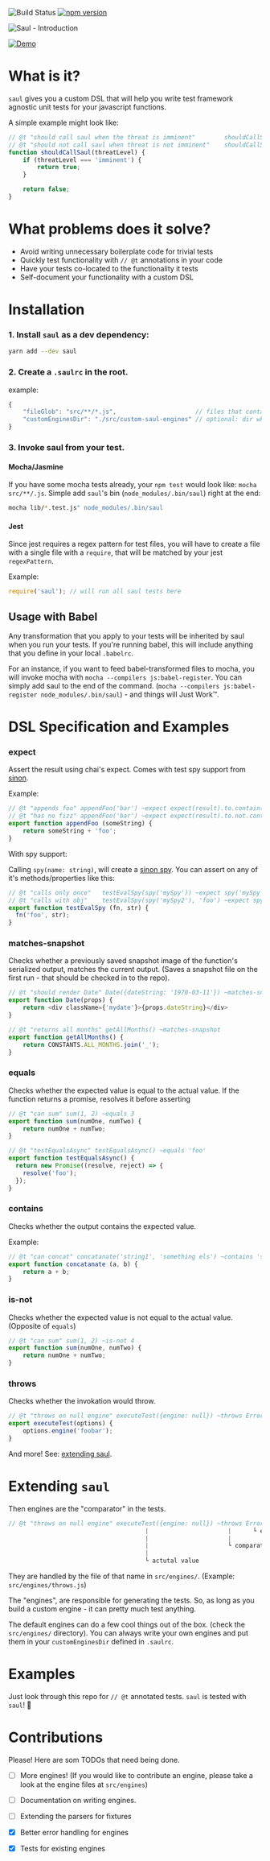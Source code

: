 ![Build Status](https://circleci.com/gh/nadeesha/saul/tree/master.svg?style=svg) [![npm version](https://badge.fury.io/js/saul.svg)](https://badge.fury.io/js/saul)

![Saul - Introduction](https://s3.amazonaws.com/nadeesha-static/Screen+Shot+2017-08-15+at+11.47.47+PM.png)

[![Demo](https://asciinema.org/a/JVXpt7KB7qbUkgsGBDISUtXJB.png)](https://asciinema.org/a/JVXpt7KB7qbUkgsGBDISUtXJB)

# What is it?

`saul` gives you a custom DSL that will help you write test framework agnostic unit tests for your javascript functions.

A simple example might look like:

```js
// @t "should call saul when the threat is imminent"        shouldCallSaul('imminent') ~equals true
// @t "should not call saul when threat is not imminent"    shouldCallSaul('nodanger') ~equals false
function shouldCallSaul(threatLevel) {
    if (threatLevel === 'imminent') {
        return true;
    }

    return false;
}
```

# What problems does it solve?

- Avoid writing unnecessary boilerplate code for trivial tests
- Quickly test functionality with `// @t` annotations in your code
- Have your tests co-located to the functionality it tests
- Self-document your functionality with a custom DSL

# Installation

### 1. Install `saul` as a dev dependency: 

```sh
yarn add --dev saul
```

### 2. Create a `.saulrc` in the root.

example:
```js
{
    "fileGlob": "src/**/*.js",                      // files that contain the saul comments
    "customEnginesDir": "./src/custom-saul-engines" // optional: dir where you will put custom engine .js files
}
```

### 3. Invoke saul from your test. 

#### Mocha/Jasmine

If you have some mocha tests already, your `npm test` would look like: `mocha src/**/.js`. Simple add `saul`'s bin (`node_modules/.bin/saul`) right at the end:

```sh
mocha lib/*.test.js" node_modules/.bin/saul
```

#### Jest

Since jest requires a regex pattern for test files, you will have to create a file with a single file with a `require`, that will be matched by your jest `regexPattern`.

Example:
```js
require('saul'); // will run all saul tests here
```

## Usage with Babel

Any transformation that you apply to your tests will be inherited by saul when you run your tests. If you're running babel, this will include anything that you define in your local `.babelrc`.

For an instance, if you want to feed babel-transformed files to mocha, you will invoke mocha with `mocha --compilers js:babel-register`. You can simply add saul to the end of the command. (`mocha --compilers js:babel-register node_modules/.bin/saul`) - and things will Just Work™.

# DSL Specification and Examples

### expect
Assert the result using chai's expect. Comes with test spy support from [sinon](sinonjs.org/releases/v2.0.0/spies/).

Example:
```js
// @t "appends foo" appendFoo('bar') ~expect expect(result).to.contain('foo');
// @t "has no fizz" appendFoo('bar') ~expect expect(result).to.not.contain('fizz');
export function appendFoo (someString) {
    return someString + 'foo';
}
```

With spy support:

Calling `spy(name: string)`, will create a [sinon spy](sinonjs.org/releases/v2.0.0/spies/). You can assert on any of it's methods/properties like this:

```js
// @t "calls only once"   testEvalSpy(spy('mySpy')) ~expect spy('mySpy').calledOnce
// @t "calls with obj"    testEvalSpy(spy('mySpy2'), 'foo') ~expect spy('mySpy2').calledWith('foo')
export function testEvalSpy (fn, str) {
  fn('foo', str);
}
```

### matches-snapshot
Checks whether a previously saved snapshot image of the function's serialized output, matches the current output. (Saves a snapshot file on the first run - that should be checked in to the repo).

```js
// @t "should render Date" Date({dateString: '1970-03-11'}) ~matches-snapshot
export function Date(props) {
    return <div className={'mydate'}>{props.dateString}</div>
}

// @t "returns all months" getAllMonths() ~matches-snapshot
export function getAllMonths() {
    return CONSTANTS.ALL_MONTHS.join('_');
}
```

### equals
Checks whether the expected value is equal to the actual value. If the function returns a promise, resolves it before asserting
```js
// @t "can sum" sum(1, 2) ~equals 3
export function sum(numOne, numTwo) {
    return numOne + numTwo;
}

// @t "testEqualsAsync" testEqualsAsync() ~equals 'foo'
export function testEqualsAsync() {
  return new Promise((resolve, reject) => {
    resolve('foo');
  });
}
```

### contains
Checks whether the output contains the expected value.

Example:
```js
// @t "can concat" concatanate('string1', 'something els') ~contains 'string1'
export function concatanate (a, b) {
    return a + b;
}
```

### is-not
Checks whether the expected value is not equal to the actual value. (Opposite of `equals`)
```js
// @t "can sum" sum(1, 2) ~is-not 4
export function sum(numOne, numTwo) {
    return numOne + numTwo;
}
```

### throws
Checks whether the invokation would throw.
```js
// @t "throws on null engine" executeTest({engine: null}) ~throws Error
export executeTest(options) {
    options.engine('foobar');
}
```

And more! See: [extending saul](#extending).

# Extending `saul` <a name="extending"></a>

Then engines are the "comparator" in the tests.

```js
// @t "throws on null engine" executeTest({engine: null}) ~throws Error
                                      |                      |      └ expected value
                                      |                      |
                                      |                      └ comparator
                                      |
                                      └ actutal value
```

They are handled by the file of that name in `src/engines/`. (Example: `src/engines/throws.js`)

The "engines", are responsible for generating the tests. So, as long as you build a custom engine - it can pretty much test anything. 

The default engines can do a few cool things out of the box. (check the `src/engines/` directory). You can always write your own engines and put them in your `customEnginesDir` defined in `.saulrc`.

# Examples

Just look through this repo for `// @t` annotated tests. `saul` is tested with `saul`! :rocket:

# Contributions

Please! Here are som TODOs that need being done.

- [ ] More engines! (If you would like to contribute an engine, please take a look at the engine files at `src/engines`)
- [ ] Documentation on writing engines.
- [ ] Extending the parsers for fixtures
- [x] Better error handling for engines
- [x] Tests for existing engines

